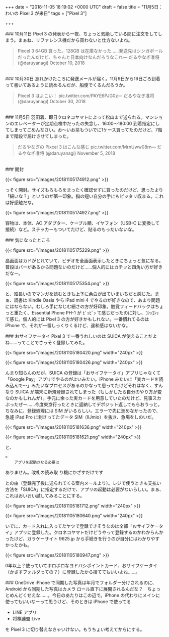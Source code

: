 
+++
date = "2018-11-05 18:19:02 +0000 UTC"
draft = false
title = "11月5日：わいの Pixel 3 が来日"
tags = ["Pixel 3"]

+++
<div class="section">
    ### 10月11日
    Pixel 3 の発表から一夜、ちょっと気絶している間に注文をしてしまう。まぁね、リファレンス機だから買わないと仕方ないよね。

>Pixcel 3 64GB 買った。128GB は在庫なかった……発送先はシンガポールだったんだけど、ちゃんと日本向けなんだろうなこれ— だるやなぎ准将 (@daruyanagi) October 10, 2018<script async="" src="https://platform.twitter.com/widgets.js" charset="utf-8"></script>

<br/>


</div>
<div class="section">
    ### 10月30日
    忘れかけたころに発送メールが届く。11月9日から16日ごろ到着って書いてあるように読めるんだが、船便でくるんだろうか。

>Pixcel 3 はよこい！ pic.twitter.com/PAYE6PJG0z— だるやなぎ准将 (@daruyanagi) October 30, 2018<script async="" src="https://platform.twitter.com/widgets.js" charset="utf-8"></script>

<br/>


</div>
<div class="section">
    ### 11月5日
    羽田着、即日クロネコヤマトによって松山まで送られる。マンションのエレベーターが定期点検中だったの失念し、16:00～180:00 到着指定にしてしまってごめんなさい。お～いお茶もついでに1ケース買ってたのだけど、7階まで階段で届けさせてしまった。

>だるやなぎの Pixcel 3 はこんな感じ pic.twitter.com/MrnUww08rn— だるやなぎ准将 (@daruyanagi) November 5, 2018<script async="" src="https://platform.twitter.com/widgets.js" charset="utf-8"></script>

<br/>


</div>
<div class="section">
    ### 開封
    

{{< figure src="/images/20181105174912.png"  >}}

っそく開封。サイズもろもろをまったく確認せずに買ったのだけど、思ったより「細いな？」というのが第一印象。指の短い自分の手にもピッタリ収まる。これは好感触だな。

{{< figure src="/images/20181105174927.png"  >}}

容物は、本体、AC アダプター、ケーブル類、イヤフォン（USB-C に変換して接続）など。ステッカーもついてたけど、貼るのもったいないな。

</div>
<div class="section">
    ### 気になったところ
    

{{< figure src="/images/20181105175229.png"  >}}

晶画面はカドがとれていて、ビデオを全画面表示したときにちょっと気になる。普段はバーがあるから問題ないのだけど……個人的にはカチッと四角い方が好きだなー。

{{< figure src="/images/20181105175354.png"  >}}

と、細長いのでマンガを読むときも上下に余白が出ていまいちだと感じた。まぁ、読書は Kindle Oasis やら iPad mini 4 でやるのが好きなので、あまり問題にはならない。むしろ手になじむ細さの方が好印象。触覚フィードバックはちょっと重たく、Essential Phone PH-1 が ﾋﾞｯﾋﾞｯ て感じだったのに対し、ｺﾝｯｺﾝｯ て感じ。個人的には Pixel 3 の方が好きかもしれない。一番慣れてるのは iPhone で、それが一番しっくりくるけど、違和感はないかな。

</div>
<div class="section">
    ### おサイフケータイ
    Pixel 3 で一番うれしいのは SUICA が使えることだよね……ってことでさっそく登録してみた。

{{< figure src="/images/20181105180420.png" width="240px" >}}



{{< figure src="/images/20181105180426.png" width="240px" >}}

んまり知らんのだが、SUICA の登録は「おサイフケータイ」アプリじゃなくて「Google Pay」アプリでやるのがよいみたい。iPhone みたいに「実カードを読み込んで～」みたいなプロセスがあるのかなって思ってたけどそれはなく、すんなり SUICA が端末に新規登録されてしまった（もしかしたら自分のやり方が変なのかもしれんが）。手元に余った実カードを用意していたのだけど、見事スカぶったぜー……今度東京行ったときに返納してデポジット返してもらおうっと。ちなみに、登録処理には SIM がいるらしい。エラーで先に進めなかったので、急遽 iPad Pro に刺さってたデータ SIM（IIJmio）を抜き、急場をしのいだ。

{{< figure src="/images/20181105181636.png" width="240px" >}}



{{< figure src="/images/20181105181621.png" width="240px" >}}

と、

    >
        アプリを起動させる必要は
ありません。改札の読み取
り機にかざすだけです

    
との由（登録完了後に送られてくる案内メールより）。レジで使うときも支払い方法を「SUICA」に指定するだけで、アプリの起動は必要がないらしい。まぁ、これはおいおい試してみることにする。

{{< figure src="/images/20181105181712.png" width="240px" >}}



{{< figure src="/images/20181105180640.png" width="240px" >}}

いでに、カード入れに入ってたヤツで登録できそうなのは全部「おサイフケータイ」アプリに登録した。クロネコヤマトだけどうやって登録するのかわからんかったけど、ガラケーサイト 9625.jp から手続きを行うのが自分にはわかりやすかったかも。

{{< figure src="/images/20181105180947.png"  >}}

0年以上？使っていてボロボロなヨドバシポイントカード、おサイフケータイ（かざすフォルダっての？）に登録したから捨ててもいいよね……。

</div>
<div class="section">
    ### OneDrive
    iPhone で同期した写真は年月でフォルダー分けされるのに、Android から同期した写真はカメラ ロール直下に展開されるんだな？　ちょっとめんどくせえな……。今日のあたりはこの辺で。iPhone の代わりにメインに使ってもいいなーって思うけど、そのときは iPhone で使ってる

<ul>
<li>LINE アプリ</li>
<li>将棋連盟 Live</li>
</ul>を Pixel 3 に切り替えなきゃいけない。もうちょい考えてからにする。

</div>

